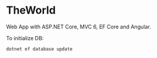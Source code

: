 # TheWorld
Web App with ASP.NET Core, MVC 6, EF Core and Angular.


To initialize DB:

`dotnet ef database update`
